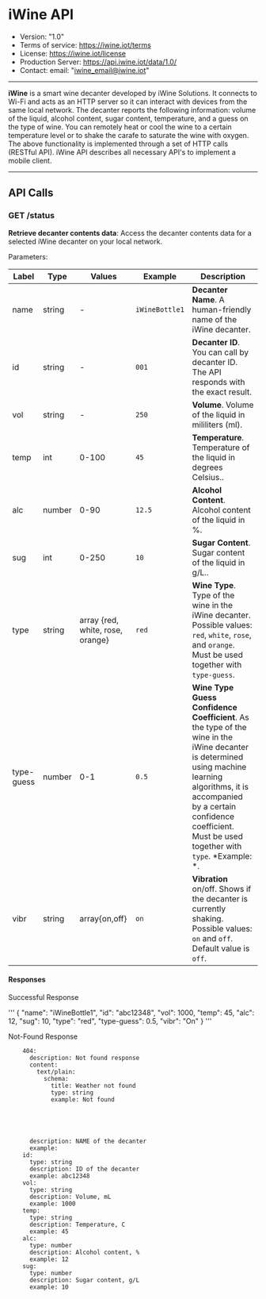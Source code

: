# iWine API 

* Version: "1.0"
* Terms of service: https://iwine.iot/terms
* License: https://iwine.iot/license
* Production Server: https://api.iwine.iot/data/1.0/
* Contact: email: "iwine_email@iwine.iot"

- - -
**iWine** is a smart wine decanter developed by iWine Solutions. It connects to Wi-Fi and acts as an HTTP server so it can interact with devices from the same local network. The decanter reports the following information: volume of the liquid, alcohol content, sugar content, temperature, and a guess on the type of wine.  You can remotely heat or cool the wine to a certain temperature level or to shake the carafe to saturate the wine with oxygen. The above functionality is implemented through a set of HTTP calls (RESTful API). iWine API describes all necessary API's to implement a mobile client.
- - -

## API Calls

### GET /status

**Retrieve decanter contents data**: Access the decanter contents data for a selected iWine decanter on your local network.

Parameters:

Label | Type | Values | Example | Description
-----|-------|--------|---------|-------------
name | string|  - | `iWineBottle1`| **Decanter Name**. A human-friendly name of the iWine decanter.
id | string|  - | `001`| **Decanter ID**. You can call by decanter ID. The API responds with the exact result. 
vol | string|  - | `250`| **Volume**. Volume of the liquid in mililiters (ml). 
temp | int| 0-100 | `45`| **Temperature**. Temperature of the liquid in degrees Celsius..
alc | number|  0-90 | `12.5`| **Alcohol Content**. Alcohol content of the liquid in %.
sug | int| 0-250 | `10`| **Sugar Content**. Sugar content of the liquid in g/L..
type | string| array {red, white, rose, orange} |`red`| **Wine Type**. Type of the wine in the iWine decanter. Possible values: `red`, `white`, `rose`, and `orange`. Must be used together with `type-guess`.
type-guess | number| 0-1 | `0.5`| **Wine Type Guess Confidence Coefficient**. As the type of the wine in the iWine decanter is determined using machine learning algorithms, it is accompanied by a certain confidence coefficient. Must be used together with `type`. *Example: *.
vibr | string| array{on,off}| `on`| **Vibration** on/off. Shows if the decanter is currently shaking. Possible values: `on` and `off`. Default value is `off`.

#### Responses
        
Successful Response

'''
{
  "name": "iWineBottle1",
  "id": "abc12348",
  "vol": 1000,
  "temp": 45,
  "alc": 12,
  "sug": 10,
  "type": "red",
  "type-guess": 0.5,
  "vibr": "On"
}
'''

Not-Found Response

        404:
          description: Not found response
          content:
            text/plain:
              schema:
                title: Weather not found
                type: string
                example: Not found
  



  
          description: NAME of the decanter
          example: 
        id:
          type: string
          description: ID of the decanter
          example: abc12348
        vol:
          type: string
          description: Volume, mL
          example: 1000
        temp:
          type: string
          description: Temperature, C
          example: 45
        alc:
          type: number
          description: Alcohol content, %
          example: 12
        sug:
          type: number
          description: Sugar content, g/L
          example: 10

   

